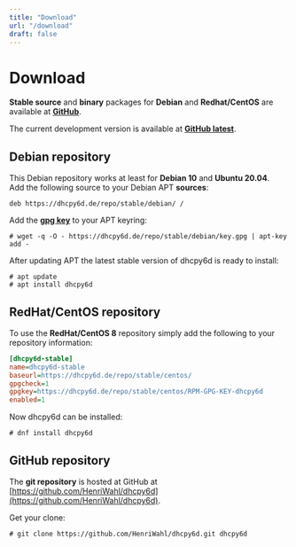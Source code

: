 ```yaml
---
title: "Download"
url: "/download"
draft: false
---
```


# Download

**Stable source** and **binary** packages for **Debian** and **Redhat/CentOS** are available at **[GitHub](https://github.com/HenriWahl/dhcpy6d/releases)**.

The current development version is available at **[GitHub latest](https://github.com/HenriWahl/dhcpy6d/releases/tag/latest)**.

## Debian repository

This Debian repository works at least for **Debian 10** and **Ubuntu 20.04**.  
Add the following source to your Debian APT **sources**:

```
deb https://dhcpy6d.de/repo/stable/debian/ /
```

Add the **[gpg key](https://dhcpy6d.de/repo/stable/debian/key.gpg)** to your APT keyring:

```terminal
# wget -q -O - https://dhcpy6d.de/repo/stable/debian/key.gpg | apt-key add -
```

After updating APT the latest stable version of dhcpy6d is ready to install:

```terminal
# apt update
# apt install dhcpy6d
```

## RedHat/CentOS repository

To use the **RedHat/CentOS 8** repository simply add the following to your repository information:

```ini
[dhcpy6d-stable]
name=dhcpy6d-stable
baseurl=https://dhcpy6d.de/repo/stable/centos/
gpgcheck=1
gpgkey=https://dhcpy6d.de/repo/stable/centos/RPM-GPG-KEY-dhcpy6d
enabled=1
```

Now dhcpy6d can be installed:

```terminal
# dnf install dhcpy6d
```

## GitHub repository

The **git repository** is hosted at GitHub at [https://github.com/HenriWahl/dhcpy6d](https://github.com/HenriWahl/dhcpy6d).

Get your clone:

```terminal
# git clone https://github.com/HenriWahl/dhcpy6d.git dhcpy6d
```